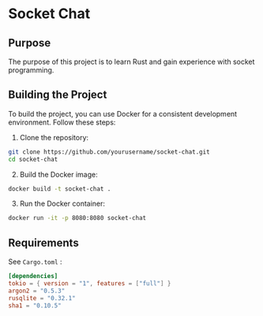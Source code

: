 # Socket Chat

## Purpose
The purpose of this project is to learn Rust and gain experience with socket programming.

## Building the Project
To build the project, you can use Docker for a consistent development environment. Follow these steps:

1. Clone the repository:
```sh
git clone https://github.com/yourusername/socket-chat.git
cd socket-chat
```

2. Build the Docker image:
```sh
docker build -t socket-chat .
```

3. Run the Docker container:
```sh
docker run -it -p 8080:8080 socket-chat
```

## Requirements

See `Cargo.toml` :
```toml
[dependencies]
tokio = { version = "1", features = ["full"] }
argon2 = "0.5.3"
rusqlite = "0.32.1"
sha1 = "0.10.5"
```
